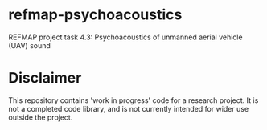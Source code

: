 # refmap-psychoacoustics
REFMAP project task 4.3: Psychoacoustics of unmanned aerial vehicle (UAV) sound

# Disclaimer
This repository contains 'work in progress' code for a research project. It is not a completed code library, and is not currently intended for wider use outside the project.
